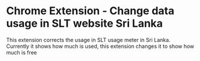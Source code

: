 # Chrome Extension - Change data usage in SLT website Sri Lanka #

This extension corrects the usage in SLT usage meter in Sri Lanka. Currently it shows how much is used, this extension changes it to show how much is free
